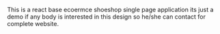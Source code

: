 This is a react base ecoermce shoeshop single page application its just a demo if any body is interested
in this design so he/she can contact for complete website.

